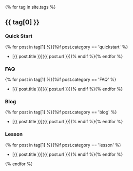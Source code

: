 ---
---

{% for tag in site.tags %}
## <i class="fa fa-tags"></i> {{ tag[0] }}

### Quick Start

{% for post in tag[1] %}{%if post.category == 'quickstart' %}
  - [{{ post.title }}]({{ post.url }}){% endif %}{% endfor %}

### FAQ

{% for post in tag[1] %}{%if post.category == 'FAQ' %}
  - [{{ post.title }}]({{ post.url }}){% endif %}{% endfor %}

### Blog

{% for post in tag[1] %}{%if post.category == 'blog' %}
  - [{{ post.title }}]({{ post.url }}){% endif %}{% endfor %}

### Lesson

{% for post in tag[1] %}{%if post.category == 'lesson' %}
  - [{{ post.title }}]({{ post.url }}){% endif %}{% endfor %}

{% endfor %}
